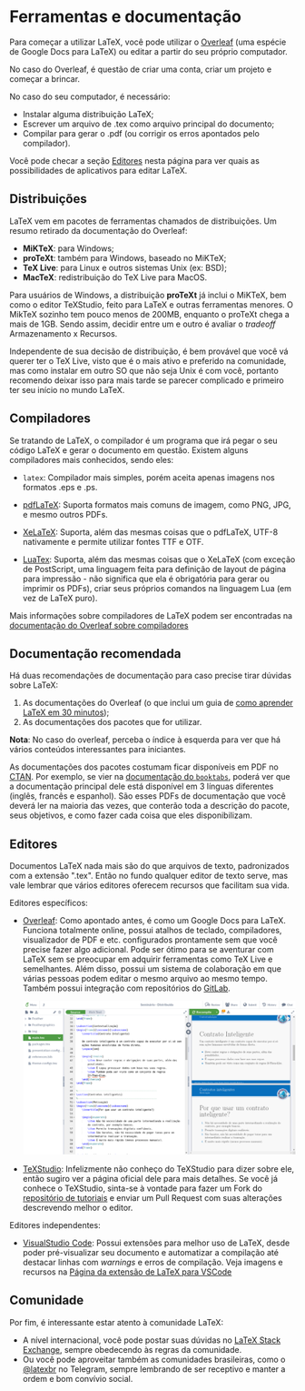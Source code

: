 Ferramentas e documentação
==========================

Para começar a utilizar LaTeX, você pode utilizar o
[Overleaf](https://overleaf.com) (uma espécie de Google Docs para LaTeX) ou
editar a partir do seu próprio computador.

No caso do Overleaf, é questão de criar uma conta, criar um projeto e começar a
brincar.

No caso do seu computador, é necessário:
- Instalar alguma distribuição LaTeX;
- Escrever um arquivo de .tex como arquivo principal do documento;
- Compilar para gerar o .pdf (ou corrigir os erros apontados pelo compilador).

Você pode checar a seção [Editores](#editores) nesta página para ver quais as
possibilidades de aplicativos para editar LaTeX.

Distribuições
-------------

LaTeX vem em pacotes de ferramentas chamados de distribuições. Um resumo
retirado da documentação do Overleaf:

- **MiKTeX**: para Windows;
- **proTeXt**: também para Windows, baseado no MiKTeX;
- **TeX Live**: para Linux e outros sistemas Unix (ex: BSD);
- **MacTeX**: redistribuição do TeX Live para MacOS.

Para usuários de Windows, a distribuição **proTeXt** já inclui o MiKTeX, bem
como o editor TeXStudio, feito para LaTeX e outras ferramentas menores. O
MikTeX sozinho tem pouco menos de 200MB, enquanto o proTeXt chega a mais de
1GB. Sendo assim, decidir entre um e outro é avaliar o _tradeoff_ Armazenamento
x Recursos.

Independente de sua decisão de distribuição, é bem provável que você vá querer
ter o TeX Live, visto que é o mais ativo e preferido na comunidade, mas como
instalar em outro SO que não seja Unix é com você, portanto recomendo deixar
isso para mais tarde se parecer complicado e primeiro ter seu início no mundo
LaTeX.

Compiladores
------------

Se tratando de LaTeX, o compilador é um programa que irá pegar o seu código
LaTeX e gerar o documento em questão. Existem alguns compiladores mais
conhecidos, sendo eles:

- `latex`: Compilador mais simples, porém aceita apenas imagens nos formatos
  .eps e .ps.

- [pdfLaTeX](https://www.tug.org/applications/pdftex/): Suporta formatos mais
  comuns de imagem, como PNG, JPG, e mesmo outros PDFs.

- [XeLaTeX](https://www.overleaf.com/learn/latex/XeLaTeX): Suporta, além das
  mesmas coisas que o pdfLaTeX, UTF-8 nativamente e permite utilizar fontes TTF
  e OTF.

- [LuaTex](http://www.luatex.org/): Suporta, além das mesmas coisas que o
  XeLaTeX (com exceção de PostScript, uma linguagem feita para definição de
  layout de página para impressão - não significa que ela é obrigatória para
  gerar ou imprimir os PDFs), criar seus próprios comandos na linguagem Lua (em
  vez de LaTeX puro).

Mais informações sobre compiladores de LaTeX podem ser encontradas na
[documentação do Overleaf sobre
compiladores](https://www.overleaf.com/learn/latex/Choosing_a_LaTeX_Compiler)

Documentação recomendada
------------------------

Há duas recomendações de documentação para caso precise tirar dúvidas sobre
LaTeX:
1. As documentações do Overleaf (o que inclui um guia de [como aprender LaTeX
   em 30
   minutos](https://www.overleaf.com/learn/latex/Learn_LaTeX_in_30_minutes));
2. As documentações dos pacotes que for utilizar.

**Nota**: No caso do overleaf, perceba o índice à esquerda para ver que há
vários conteúdos interessantes para iniciantes.

As documentações dos pacotes costumam ficar disponíveis em PDF no
[CTAN](https://ctan.org/). Por exemplo, se vier na [documentação do
`booktabs`](https://ctan.org/pkg/booktabs), poderá ver que a documentação
principal dele está disponível em 3 línguas diferentes (inglês, francês e
espanhol). São esses PDFs de documentação que você deverá ler na maioria das
vezes, que conterão toda a descrição do pacote, seus objetivos, e como fazer
cada coisa que eles disponibilizam.

Editores
--------

Documentos LaTeX nada mais são do que arquivos de texto, padronizados com a
extensão ".tex". Então no fundo qualquer editor de texto serve, mas vale
lembrar que vários editores oferecem recursos que facilitam sua vida.

Editores específicos:
- [Overleaf](https://overleaf.com): Como apontado antes, é como um Google Docs
  para LaTeX. Funciona totalmente online, possui atalhos de teclado,
  compiladores, visualizador de PDF e etc. configurados prontamente sem que
  você precise fazer algo adicional. Pode ser ótimo para se aventurar com LaTeX
  sem se preocupar em adquirir ferramentas como TeX Live e semelhantes. Além
  disso, possui um sistema de colaboração em que várias pessoas podem editar o
  mesmo arquivo ao mesmo tempo. Também possui integração com repositórios do
  [GitLab](https://gitlab.com).

  ![Demonstração do Overleaf](./img/example-overleaf.png)

- [TeXStudio](https://www.texstudio.org/): Infelizmente não conheço do
  TeXStudio para dizer sobre ele, então sugiro ver a página oficial dele para
  mais detalhes. Se você já conhece o TeXStudio, sinta-se à vontade para fazer
  um Fork do [repositório de
  tutoriais](https://github.com/pet-comp-ufsc/tutorials) e enviar um Pull
  Request com suas alterações descrevendo melhor o editor.

Editores independentes:
- [VisualStudio Code](https://code.visualstudio.com/): Possui extensões para
  melhor uso de LaTeX, desde poder pré-visualizar seu documento e automatizar a
  compilação até destacar linhas com _warnings_ e erros de compilação. Veja
  imagens e recursos na [Página da extensão de LaTeX para
  VSCode](https://marketplace.visualstudio.com/items?itemName=James-Yu.latex-workshop)

Comunidade
----------

Por fim, é interessante estar atento à comunidade LaTeX:
- A nível internacional, você pode postar suas dúvidas no [LaTeX Stack
  Exchange](http://tex.stackexchange.com), sempre obedecendo às regras da
  comunidade.
- Ou você pode aproveitar também as comunidades brasileiras, como o
  [@latexbr](https://t.me/latexbr) no Telegram, sempre lembrando de ser
  receptivo e manter a ordem e bom convívio social.
